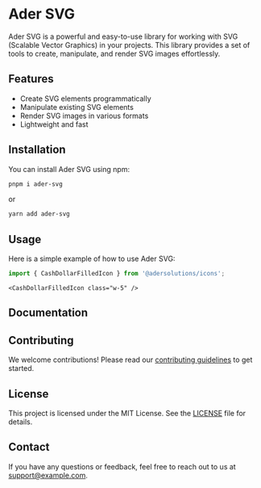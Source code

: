 # Ader SVG

Ader SVG is a powerful and easy-to-use library for working with SVG (Scalable Vector Graphics) in your projects. This library provides a set of tools to create, manipulate, and render SVG images effortlessly.

## Features

- Create SVG elements programmatically
- Manipulate existing SVG elements
- Render SVG images in various formats
- Lightweight and fast

## Installation

You can install Ader SVG using npm:

```sh
pnpm i ader-svg
```
or 

```sh
yarn add ader-svg
```

## Usage

Here is a simple example of how to use Ader SVG:

```javascript
import { CashDollarFilledIcon } from '@adersolutions/icons';
```

```vue
<CashDollarFilledIcon class="w-5" />
```

## Documentation

<!-- soon -->
<!-- For detailed documentation and API reference, please visit the [official documentation](https://example.com/ader-svg-docs). -->

## Contributing

We welcome contributions! Please read our [contributing guidelines](CONTRIBUTING.md) to get started.

## License

This project is licensed under the MIT License. See the [LICENSE](LICENSE) file for details.

## Contact

If you have any questions or feedback, feel free to reach out to us at [support@example.com](mailto:support@example.com).
